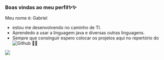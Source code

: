 ### Boas vindas ao meu perfil✨✨
Meu nome é: Gabriel
- estou me desenvolvendo no caminho de TI.
- Aprendedo a usar a linguagem java e diversas outras linguagens.
- Sempre que consinguir espero colocar os projetos aqui no repertório do ![Github](https://github.com) 🐱‍🚀


 ![](https://media1.tenor.com/m/A15H8E1VUh8AAAAC/github-cat.gif)
